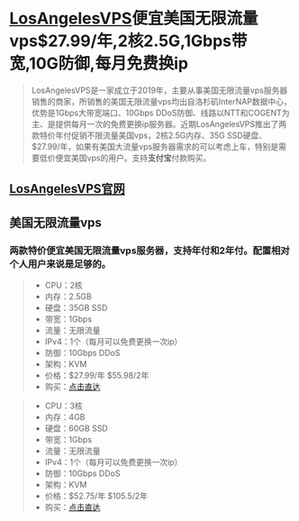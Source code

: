 [LosAngelesVPS](https://bit.ly/39cNB3l)便宜美国无限流量vps$27.99/年,2核2.5G,1Gbps带宽,10G防御,每月免费换ip
==

> LosAngelesVPS是一家成立于2019年，主要从事美国无限流量vps服务器销售的商家，所销售的美国无限流量vps均出自洛杉矶InterNAP数据中心，优势是1Gbps大带宽端口、10Gbps DDoS防御、线路以NTT和COGENT为主、是提供每月一次的免费更换ip服务器。近期LosAngelesVPS推出了两款特价年付促销不限流量美国vps，2核2.5G内存、35G SSD硬盘、$27.99/年，如果有美国大流量vps服务器需求的可以考虑上车，特别是需要低价便宜美国vps的用户。支持**支付宝**付款购买。

## [LosAngelesVPS官网](https://bit.ly/39cNB3l)

## 美国无限流量vps

### 两款特价便宜美国无限流量vps服务器，支持年付和2年付。配置相对个人用户来说是足够的。

> * CPU：2核                                          
> * 内存：2.5GB                               
> * 硬盘：35GB SSD                      
> * 带宽：1Gbps                         
> * 流量：无限流量                         
> * IPv4：1个（每月可以免费更换一次ip）     
> * 防御：10Gbps DDoS                   
> * 架构：KVM                           
> * 价格：$27.99/年 $55.98/2年            
> * 购买：[点击直达](https://bit.ly/2UerMwc)  


> * CPU：3核
> * 内存：4GB
> * 硬盘：60GB SSD
> * 带宽：1Gbps
> * 流量：无限流量
> * IPv4：1个（每月可以免费更换一次ip）
> * 防御：10Gbps DDoS
> * 架构：KVM
> * 价格：$52.75/年 $105.5/2年
> * 购买：[点击直达](https://bit.ly/2J6LvHP)

